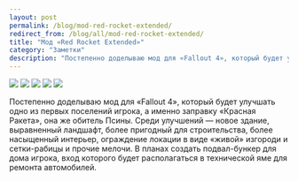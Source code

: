```yaml
---
layout: post
permalink: /blog/mod-red-rocket-extended/
redirect_from: /blog/all/mod-red-rocket-extended/
title: "Мод «Red Rocket Extended»"
category: "Заметки"
description: "Постепенно доделываю мод для «Fallout 4», который будет улучшать одно из первых поселений игрока, а именно заправку «Красная Ракета», она же обитель Псины. Среди улучшений — новое здание, выравненный ландшафт, более пригодный для строительства, более насыщенный интерьер, ограждение локации в виде «живой» изгороди и сетки-рабицы и прочие мелочи. В планах создать подвал-бункер для дома игрока, вход которого будет располагаться в технической яме для ремонта автомобилей."
---
```


<div class="fotorama">
	<img src="http://i.imgur.com/CTABrxV.png" />
	<img src="http://i.imgur.com/UGhuCl0.png" />
	<img src="http://i.imgur.com/2bBqSfL.png" />
	<img src="http://i.imgur.com/3o7YGEd.png" />
	<img src="http://i.imgur.com/mWL4Vir.png" />
</div>

Постепенно доделываю мод для «Fallout 4», который будет улучшать одно из первых поселений игрока, а именно заправку «Красная Ракета», она же обитель Псины. Среди улучшений — новое здание, выравненный ландшафт, более пригодный для строительства, более насыщенный интерьер, ограждение локации в виде «живой» изгороди и сетки-рабицы и прочие мелочи. В планах создать подвал-бункер для дома игрока, вход которого будет располагаться в технической яме для ремонта автомобилей.